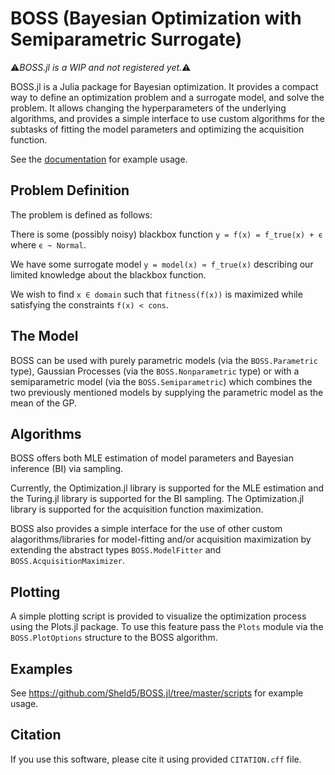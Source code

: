 # BOSS (Bayesian Optimization with Semiparametric Surrogate)

:warning:_BOSS.jl is a WIP and not registered yet._:warning:

BOSS.jl is a Julia package for Bayesian optimization. It provides a compact way to define an optimization problem and a surrogate model, and solve the problem. It allows changing the hyperparameters of the underlying algorithms, and provides a simple interface to use custom algorithms for the subtasks of fitting the model parameters and optimizing the acquisition function.

See the [documentation](https://soldasim.github.io/BOSS.jl/) for example usage.

## Problem Definition

The problem is defined as follows:

There is some (possibly noisy) blackbox function `y = f(x) = f_true(x) + ϵ` where `ϵ ~ Normal`.

We have some surrogate model `y = model(x) ≈ f_true(x)` describing our limited knowledge about the blackbox function.

We wish to find `x ∈ domain` such that `fitness(f(x))` is maximized while satisfying the constraints `f(x) < cons`.

## The Model

BOSS can be used with purely parametric models (via the `BOSS.Parametric` type), Gaussian Processes (via the `BOSS.Nonparametric` type) or with a semiparametric model (via the `BOSS.Semiparametric`) which combines the two previously mentioned models by supplying the parametric model as the mean of the GP.

## Algorithms

BOSS offers both MLE estimation of model parameters and Bayesian inference (BI) via sampling. 

Currently, the Optimization.jl library is supported for the MLE estimation and the Turing.jl library is supported for the BI sampling. The Optimization.jl library is supported for the acquisition function maximization.

BOSS also provides a simple interface for the use of other custom alagorithms/libraries for model-fitting and/or acquisition maximization by extending the abstract types `BOSS.ModelFitter` and `BOSS.AcquisitionMaximizer`.

## Plotting

A simple plotting script is provided to visualize the optimization process using the Plots.jl package. To use this feature pass the `Plots` module via the `BOSS.PlotOptions` structure to the BOSS algorithm.

## Examples

See https://github.com/Sheld5/BOSS.jl/tree/master/scripts for example usage.

## Citation

If you use this software, please cite it using provided `CITATION.cff` file.

